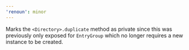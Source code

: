 ```yaml
---
'renoun': minor
---
```


Marks the `<Directory>.duplicate` method as private since this was previously only exposed for `EntryGroup` which no longer requires a new instance to be created.
